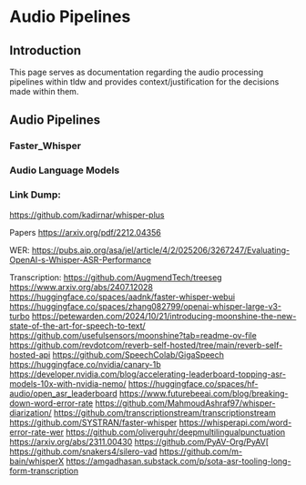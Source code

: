 # Audio Pipelines

## Introduction
This page serves as documentation regarding the audio processing pipelines within tldw and provides context/justification for the decisions made within them.


## Audio Pipelines


### Faster_Whisper


### Audio Language Models



### Link Dump:
https://github.com/kadirnar/whisper-plus

Papers
https://arxiv.org/pdf/2212.04356

WER:
https://pubs.aip.org/asa/jel/article/4/2/025206/3267247/Evaluating-OpenAI-s-Whisper-ASR-Performance

Transcription:
https://github.com/AugmendTech/treeseg
https://www.arxiv.org/abs/2407.12028
https://huggingface.co/spaces/aadnk/faster-whisper-webui
https://huggingface.co/spaces/zhang082799/openai-whisper-large-v3-turbo
https://petewarden.com/2024/10/21/introducing-moonshine-the-new-state-of-the-art-for-speech-to-text/
https://github.com/usefulsensors/moonshine?tab=readme-ov-file
https://github.com/revdotcom/reverb-self-hosted/tree/main/reverb-self-hosted-api
https://github.com/SpeechColab/GigaSpeech
https://huggingface.co/nvidia/canary-1b
https://developer.nvidia.com/blog/accelerating-leaderboard-topping-asr-models-10x-with-nvidia-nemo/
https://huggingface.co/spaces/hf-audio/open_asr_leaderboard
https://www.futurebeeai.com/blog/breaking-down-word-error-rate
https://github.com/MahmoudAshraf97/whisper-diarization/
https://github.com/transcriptionstream/transcriptionstream
https://github.com/SYSTRAN/faster-whisper
https://whisperapi.com/word-error-rate-wer
https://github.com/oliverguhr/deepmultilingualpunctuation
https://arxiv.org/abs/2311.00430
https://github.com/PyAV-Org/PyAV[
https://github.com/snakers4/silero-vad
https://github.com/m-bain/whisperX
https://amgadhasan.substack.com/p/sota-asr-tooling-long-form-transcription




